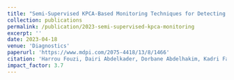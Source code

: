 ```yaml
---
title: "Semi-Supervised KPCA-Based Monitoring Techniques for Detecting COVID-19 Infection through Blood Tests"
collection: publications
permalink: /publication/2023-semi-supervised-kpca-monitoring
excerpt: ''
date: 2023-04-18
venue: 'Diagnostics'
paperurl: 'https://www.mdpi.com/2075-4418/13/8/1466'
citation: 'Harrou Fouzi, Dairi Abdelkader, Dorbane Abdelhakim, Kadri Farid, Sun Ying. (2023). &quot;Semi-Supervised KPCA-Based Monitoring Techniques for Detecting COVID-19 Infection through Blood Tests.&quot; <i>Diagnostics</i>, 13(8), 1466. https://doi.org/10.3390/diagnostics13081466' 
impact_factor: 3.7
---
```

